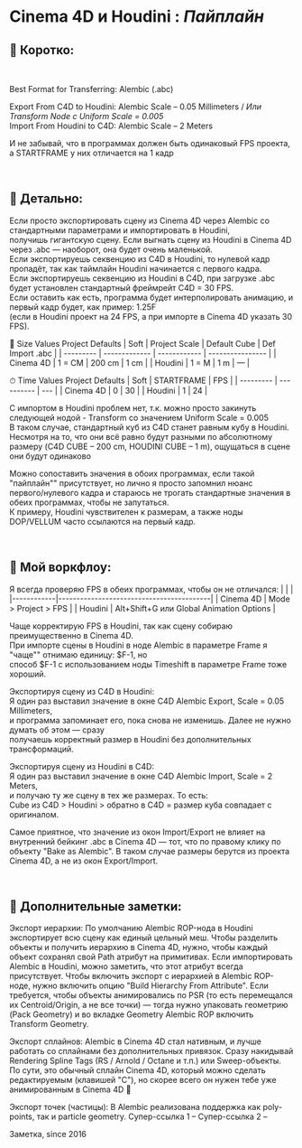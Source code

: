# Cinema 4D и Houdini : _Пайплайн_ 

## 🔹 Коротко:

&nbsp;

Best Format for Transferring: Alembic (.abc) 

Export From C4D to Houdini: Alembic Scale – 0.05 Millimeters   / _Или Transform Node с Uniform Scale = 0.005_  
Import From Houdini to C4D: Alembic Scale – 2 Meters  

И не забывай, что в программах должен быть одинаковый FPS проекта, а STARTFRAME у них отличается на 1 кадр

&nbsp;

## 🔹 Детально:

Если просто экспортировать сцену из Cinema 4D через Alembic со стандартными параметрами и импортировать в Houdini,  
получишь гигантскую сцену. Если выгнать сцену из Houdini в Cinema 4D через .abc — наоборот, она будет очень маленькой.  
Если экспортируешь секвенцию из C4D в Houdini, то нулевой кадр пропадёт, так как таймлайн Houdini начинается с первого кадра.  
Если экспортируешь секвенцию из Houdini в C4D, при загрузке .abc будет установлен стандартный фреймрейт C4D = 30 FPS.  
Если оставить как есть, программа будет интерполировать анимацию, и первый кадр будет, как пример: 1.25F  
(если в Houdini проект на 24 FPS, а при импорте в Cinema 4D указать 30 FPS).  

📏 Size Values Project Defaults
| Soft	    | Project Scale | Default Cube | Def Import .abc  |
| --------- | ------------- | ------------ | ---------------- |
| Cinema 4D | 1 = CM        | 200 cm       | 1 cm             |
| Houdini   | 1 = M         | 1 m          | —                |


⏱ Time Values Project Defaults
| Soft      | STARTFRAME | FPS |
| --------- | ---------- | --- |
| Cinema 4D | 0          | 30  |
| Houdini   | 1          | 24  |

С импортом в Houdini проблем нет, т.к. можно просто закинуть следующей нодой - Transform со значением Uniform Scale = 0.005  
В таком случае, стандартный куб из C4D станет равным кубу в Houdini. Несмотря на то, что они всё равно будут разными по абсолютному размеру (C4D CUBE – 200 cm, HOUDINI CUBE – 1 m), ощущаться в сцене они будут одинаково  

Можно сопоставить значения в обоих программах, если такой "пайплайн"" присутствует, но лично я просто запомнил нюанс  
первого/нулевого кадра и стараюсь не трогать стандартные значения в обеих программах, чтобы не запутаться.  
К примеру, Houdini чувствителен к размерам, а также ноды DOP/VELLUM часто ссылаются на первый кадр.  

&nbsp;

## 🔹 Мой воркфлоу:

Я всегда проверяю FPS в обеих программах, чтобы он не отличался:
|            |                                          |
|------------|------------------------------------------|
| Cinema 4D  | Mode > Project > FPS                     |
| Houdini    | Alt+Shift+G или Global Animation Options |



Чаще корректирую FPS в Houdini, так как сцену собираю преимущественно в Cinema 4D.  
При импорте сцены в Houdini в ноде Alembic в параметре Frame я "чаще"" отнимаю единицу: $F-1, но  
способ $F-1 с использованием ноды Timeshift в параметре Frame тоже хороший.  

Экспортируя сцену из C4D в Houdini:  
Я один раз выставил значение в окне C4D Alembic Export, Scale = 0.05 Millimeters,  
и программа запоминает его, пока снова не изменишь. Далее не нужно думать об этом — сразу  
получаешь корректный размер в Houdini без дополнительных трансформаций.  

Экспортируя сцену из Houdini в C4D:  
Я один раз выставил значение в окне C4D Alembic Import, Scale = 2 Meters,   
и получаю ту же сцену в тех же размерах. То есть:  
Cube из C4D > Houdini > обратно в C4D = размер куба совпадает с оригиналом.  

Самое приятное, что значение из окон Import/Export не влияет на внутренний бейкинг .abc в Cinema 4D — тот, 
что по правому клику по объекту "Bake as Alembic". В таком случае размеры берутся из проекта Cinema 4D, 
а не из окон Export/Import.  

&nbsp;

## 🔹 Дополнительные заметки:

Экспорт иерархии:
По умолчанию Alembic ROP-нода в Houdini экспортирует всю сцену как единый цельный меш. Чтобы разделить объекты и получить иерархию в Cinema 4D, нужно, чтобы каждый объект сохранял свой Path атрибут на примитивах.
Если импортировать Alembic в Houdini, можно заметить, что этот атрибут всегда присутствует.
Чтобы включить экспорт с иерархией в Alembic ROP-ноде, нужно включить опцию "Build Hierarchy From Attribute".
Если требуется, чтобы объекты анимировались по PSR (то есть перемещался их Centroid/Origin, а не все точки) — тогда нужно упаковать геометрию (Pack Geometry) и во вкладке Geometry Alembic ROP включить Transform Geometry.

Экспорт сплайнов:
Alembic в Cinema 4D стал нативным, и лучше работать со сплайнами без дополнительных привязок.
Сразу накидывай Rendering Spline Tags (RS / Arnold / Octane и т.п.) или Sweep-объекты.
По сути, это обычный сплайн Cinema 4D, который можно сделать редактируемым (клавишей "C"),
но скорее всего он нужен тебе уже анимированным в Cinema 4D 🤡

Экспорт точек (частицы):
В Alembic реализована поддержка как poly-points, так и particle geometry.
Супер-ссылка 1 –
Супер-ссылка 2 –


Заметка, since 2016
